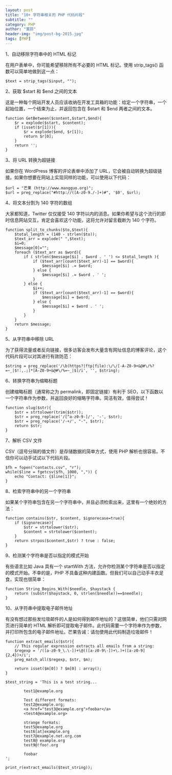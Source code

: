 ```yaml
---
layout: post
title: "10+ 字符串相关的 PHP 代码片段"
subtitle: ""
category: PHP
author: "寞踪"
header-img: "img/post-bg-2015.jpg"
tags: [PHP]
---
```


1、自动移除字符串中的 HTML 标记

在用户表单中，你可能希望移除所有不必要的 HTML 标记。使用 strip_tags() 函数可以简单地做到这一点：

    $text = strip_tags($input, "");


2、获取 $start 和 $end 之间的文本

这是一种每个网站开发人员应该收纳在开发工具箱的功能：给定一个字符串，一个起始位置，一个结束为止，并返回包含在 $start 和 $end 两者之间的文本。

    function GetBetween($content,$start,$end){
        $r = explode($start, $content);
        if (isset($r[1])){
            $r = explode($end, $r[1]);
            return $r[0];
        }
        return '';
    }


3、将 URL 转换为超链接

如果你在 WordPress 博客的评论表单中添加了 URL，它会被自动转换为超级链接。如果你想要在网站上实现同样的功能，可以使用以下代码：

    $url = "芒果 (http://www.mangguo.org)";
    $url = preg_replace("#http://([A-z0-9./-]+)#", '$0', $url);


4、将文本分割为 140 字符的数组

大家都知道，Twitter 仅仅接受 140 字符以内的消息。如果你希望与这个流行的即时信息网站交互，肯定会喜欢这个功能，这将允许对留言截断为 140 个字符。

    function split_to_chunks($to,$text){
        $total_length = (140 - strlen($to));
        $text_arr = explode(" ",$text);
        $i=0;
        $message[0]="";
        foreach ($text_arr as $word){
            if ( strlen($message[$i] . $word . ' ') <= $total_length ){
                if ($text_arr[count($text_arr)-1] == $word){
                    $message[$i] .= $word;
                } else {
                    $message[$i] .= $word . ' ';
                }
            } else {
                $i++;
                if ($text_arr[count($text_arr)-1] == $word){
                    $message[$i] = $word;
                } else {
                    $message[$i] = $word . ' ';
                }
            }
        }
        return $message;
    }


5、从字符串中移除 URL

为了获得流量或者反向链接，很多访客会发布大量含有网址信息的博客评论，这个代码片段可以对其进行有效防范：

    $string = preg_replace('/\b(https?|ftp|file):\/\/[-A-Z0-9+&@#\/%?=~_|$!:,.;]*[A-Z0-9+&@#\/%=~_|$]/i', '', $string);


6、转换字符串为缩略标题

创建缩略标题（通常称之为 permalink，即固定链接）有利于 SEO，以下函数以一个字符串作为参数，并返回良好的缩略字符串。简洁有效，值得尝试！

    function slug($str){
        $str = strtolower(trim($str));
        $str = preg_replace('/[^a-z0-9-]/', '-', $str);
        $str = preg_replace('/-+/', "-", $str);
        return $str;
    }


7、解析 CSV 文件

CSV（逗号分隔的值文件）是存储数据的简单方式，使用 PHP 解析也很容易。不信你可以动手试试以下代码片段。

    $fh = fopen("contacts.csv", "r");
    while($line = fgetcsv($fh, 1000, ",")) {
        echo "Contact: {$line[1]}";
    }


8、检索字符串中的另一个字符串

如果某个字符串包含在另一个字符串中，并且必须检索出来，这里有一个绝妙的方法：

    function contains($str, $content, $ignorecase=true){
        if ($ignorecase){
            $str = strtolower($str);
            $content = strtolower($content);
        }
        return strpos($content,$str) ? true : false;
    }


9、检测某个字符串是否以指定的模式开始

有些语言比如 Java 具有一个 startWith 方法，允许你检测某个字符串是否以指定的模式开始。不幸的是，PHP 不具备这种内建函数。但我们可以自己动手丰衣足食，实现也很简单：

    function String_Begins_With($needle, $haystack {
        return (substr($haystack, 0, strlen($needle))==$needle);
    }


10、从字符串中提取电子邮件地址

有没有想过那些发垃圾邮件的人是如何得到邮件地址的？这很简单，他们只需对网页进行简单的 HTML 解析即可提取电子邮件。此代码需要一个字符串作为参数，并打印所包含的电子邮件地址。芒果告诫：请勿使用此代码制造垃圾邮件！

    function extract_emails($str){
        // This regular expression extracts all emails from a string:
        $regexp = '/([a-z0-9_\.\-])+\@(([a-z0-9\-])+\.)+([a-z0-9]{2,4})+/i';
        preg_match_all($regexp, $str, $m);

        return isset($m[0]) ? $m[0] : array();
    }

    $test_string = 'This is a test string...

            test1@example.org

            Test different formats:
            test2@example.org;
            <a href="test3@example.org">foobar</a>
            <test4@example.org>

            strange formats:
            test5@example.org
            test6[at]example.org
            test7@example.net.org.com
            test8@ example.org
            test9@!foo!.org

            foobar
    ';

    print_r(extract_emails($test_string));
